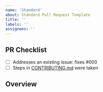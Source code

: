 ```yaml
---
name: 'Standard'
about: Standard Pull Request Template
title: ''
labels: ''
assignees: ''
---
```


<!--
👋 Hi, thanks for sending a PR to typescript-eslint! 💖
Please fill out all fields below -- otherwise we may not be able to review your PR.
-->

## PR Checklist

-   [ ] Addresses an existing issue: fixes #000
-   [ ] Steps in [CONTRIBUTING.md](https://github.com/typescript-eslint/typescript-eslint/blob/master/CONTRIBUTING.md) were taken

## Overview

<!-- Description of what is changed and how the code change does that. -->
